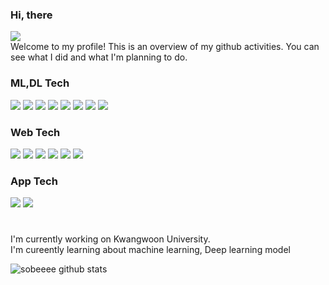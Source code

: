 <!--
**Bae-hong-seob/Bae-hong-seob** is a ✨ _special_ ✨ repository because its `README.md` (this file) appears on your GitHub profile.

Here are some ideas to get you started:

- 🔭 I’m currently working on ...
- 🌱 I’m currently learning ...
- 👯 I’m looking to collaborate on ...
- 🤔 I’m looking for help with ...
- 💬 Ask me about ...
- 📫 How to reach me: ...
- 😄 Pronouns: ...
- ⚡ Fun fact: ...
-->

### Hi, there  



<block>
  <span>
    <img src="https://img.shields.io/badge/Gmail-EA4335?style=flat&logo=Gmail&logoColor=white"/>
  </span>
</block>
</br>
Welcome to my profile! This is an overview of my github activities. You can see what I did and what I'm planning to do.  
</br>

### ML,DL Tech


<block>
  <span>
    <img src="https://img.shields.io/badge/python-000080?style=flat&logo=python&logoColor=white"/>
    <img src="https://img.shields.io/badge/scikit-learn-F7931E?style=flat&logo=scikit-learn&logoColor=white"/>
    <img src="https://img.shields.io/badge/TensorFlow-FF6F00?style=flat&logo=TensorFlow&logoColor=white"/>
    <img src="https://img.shields.io/badge/openCV-5C3EE8?style=flat&logo=openCV&logoColor=white"/>
    <img src="https://img.shields.io/badge/Jupyter-F37626?style=flat&logo=Jupyter&logoColor=white"/>
    <img src="https://img.shields.io/badge/Google Colab-F9AB00?style=flat&logo=Google Colab&logoColor=white"/>
    <img src="https://img.shields.io/badge/Visual Studio Code-007ACC?style=flat&logo=Visual Studio Code&logoColor=white"/>
    <img src="https://img.shields.io/badge/R-276DC3?style=flat&logo=R&logoColor=white"/>  
  </span>
</block>  
</br>
  
### Web Tech

<block>
  <span>
    <img src="https://img.shields.io/badge/HTML5-E34F26?style=flat-square&logo=HTML5&logoColor=white"/>
    <img src="https://img.shields.io/badge/CSS3-1572B6?style=flat-square&logo=CSS3&logoColor=white"/>
    <img src="https://img.shields.io/badge/JavaScript-F7DF1E?style=flat-square&logo=JavaScript&logoColor=white"/>
    <img src="https://img.shields.io/badge/React-61DAFB?style=flat-square&logo=React&logoColor=white"/>
    <img src="https://img.shields.io/badge/D3.js-F9A03C?style=flat-square&logo=D3.js&logoColor=white"/>
    <img src="https://img.shields.io/badge/Node.js-339933?style=flat-square&logo=Node.js&logoColor=white"/>
  </span>
</block>
  
</br>

### App Tech
  
<block>
  <span>
      <img src="https://img.shields.io/badge/Android-3DDC84?style=flat-square&logo=Android&logoColor=white"/>
      <img src="https://img.shields.io/badge/Android Studio-3DDC84?style=flat-square&logo=Android Studio&logoColor=white"/>
  </span>
</block>

#


I'm currently working on Kwangwoon University.  
I'm cureently learning about machine learning, Deep learning model  


![sobeeee github stats](https://github-readme-stats.vercel.app/api?username=Bae-hong-seob&show_icons=true)
